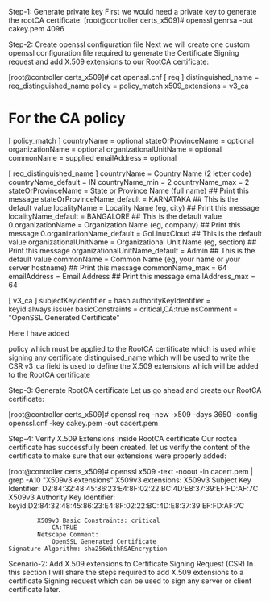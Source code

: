 Step-1: Generate private key
First we would need a private key to generate the rootCA certificate:
[root@controller certs_x509]# openssl genrsa  -out cakey.pem 4096


Step-2: Create openssl configuration file
Next we will create one custom openssl configuration file required to generate the Certificate Signing request and add X.509 extensions to our RootCA certificate:

[root@controller certs_x509]# cat openssl.cnf
[ req ]
distinguished_name = req_distinguished_name
policy             = policy_match
x509_extensions     = v3_ca

# For the CA policy
[ policy_match ]
countryName             = optional
stateOrProvinceName     = optional
organizationName        = optional
organizationalUnitName  = optional
commonName              = supplied
emailAddress            = optional

[ req_distinguished_name ]
countryName                     = Country Name (2 letter code)
countryName_default             = IN
countryName_min                 = 2
countryName_max                 = 2
stateOrProvinceName             = State or Province Name (full name) ## Print this message
stateOrProvinceName_default     = KARNATAKA ## This is the default value
localityName                    = Locality Name (eg, city) ## Print this message
localityName_default            = BANGALORE ## This is the default value
0.organizationName              = Organization Name (eg, company) ## Print this message
0.organizationName_default      = GoLinuxCloud ## This is the default value
organizationalUnitName          = Organizational Unit Name (eg, section) ## Print this message
organizationalUnitName_default  = Admin ## This is the default value
commonName                      = Common Name (eg, your name or your server hostname) ## Print this message
commonName_max                  = 64
emailAddress                    = Email Address ## Print this message
emailAddress_max                = 64

[ v3_ca ]
subjectKeyIdentifier = hash
authorityKeyIdentifier = keyid:always,issuer
basicConstraints = critical,CA:true
nsComment = "OpenSSL Generated Certificate"


Here I have added

policy which must be applied to the RootCA certificate which is used while signing any certificate
distinguised_name which will be used to write the CSR
v3_ca field is used to define the X.509 extensions which will be added to the RootCA certificate


Step-3: Generate RootCA certificate
Let us go ahead and create our RootCA certificate:

[root@controller certs_x509]# openssl req -new -x509 -days 3650 -config openssl.cnf  -key cakey.pem -out cacert.pem


Step-4: Verify X.509 Extensions inside RootCA certificate
Our rootca certificate has successfully been created. let us verify the content of the certificate to make sure that our extensions were properly added:

[root@controller certs_x509]# openssl x509 -text -noout -in cacert.pem | grep -A10 "X509v3 extensions"
X509v3 extensions:
X509v3 Subject Key Identifier:
D2:84:32:48:45:86:23:E4:8F:02:22:BC:4D:E8:37:39:EF:FD:AF:7C
X509v3 Authority Key Identifier:
keyid:D2:84:32:48:45:86:23:E4:8F:02:22:BC:4D:E8:37:39:EF:FD:AF:7C

            X509v3 Basic Constraints: critical
                CA:TRUE
            Netscape Comment:
                OpenSSL Generated Certificate
    Signature Algorithm: sha256WithRSAEncryption


Scenario-2: Add X.509 extensions to Certificate Signing Request (CSR)
In this section I will share the steps required to add X.509 extensions to a certificate Signing request which can be used to sign any server or client certificate later.

